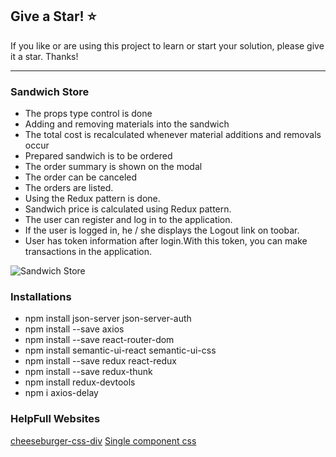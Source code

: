 ## Give a Star! :star:
If you like or are using this project to learn or start your solution, please give it a star. Thanks!
<hr>

### Sandwich Store
- The props type control is done
- Adding and removing materials into the sandwich
- The total cost is recalculated whenever material additions and removals occur
- Prepared sandwich is to be ordered
- The order summary is shown on the modal
- The order can be canceled
- The orders are listed.
- Using the Redux pattern is done.
- Sandwich price is calculated using Redux pattern.
- The user can register and log in to the application.
- If the user is logged in, he / she displays the Logout link on toobar.
- User has token information after login.With this token, you can make transactions in the application.

![Sandwich Store](https://github.com/NisanurBulut/SandwichBuilder/blob/master/Trailers/Trailer_SandwichStore.gif)

### Installations

- npm install json-server json-server-auth
- npm install --save axios
- npm install --save react-router-dom
- npm install semantic-ui-react semantic-ui-css
- npm install --save redux react-redux
- npm install --save redux-thunk
- npm install redux-devtools
- npm i axios-delay

### HelpFull Websites
[cheeseburger-css-div](https://github.com/lesscake/cheeseburger-css-div) [Single component css](https://projects.lukehaas.me/css-loaders/)